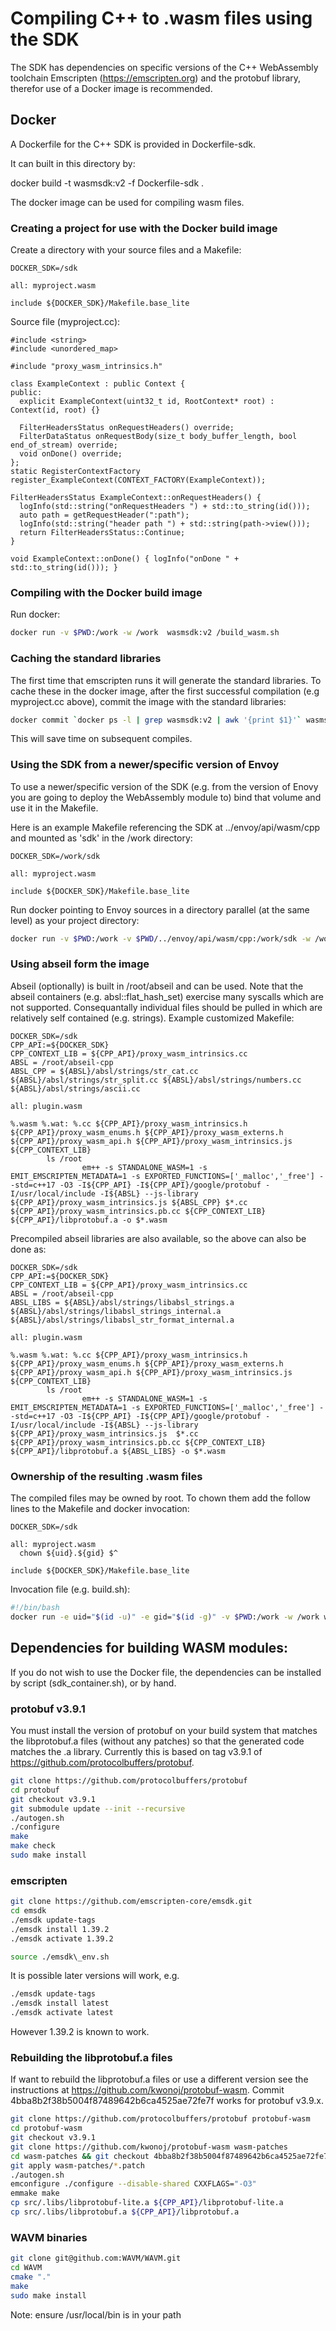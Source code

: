 # Compiling C++ to .wasm files using the SDK

The SDK has dependencies on specific versions of the C++ WebAssembly toolchain Emscripten (https://emscripten.org) and the protobuf library, therefor use of a Docker image is recommended.

## Docker

A Dockerfile for the C++ SDK is provided in Dockerfile-sdk.

It can built in this directory by:

docker build -t wasmsdk:v2 -f Dockerfile-sdk .

The docker image can be used for compiling wasm files.

### Creating a project for use with the Docker build image

Create a directory with your source files and a Makefile:

```
DOCKER_SDK=/sdk

all: myproject.wasm

include ${DOCKER_SDK}/Makefile.base_lite
```

Source file (myproject.cc):

```
#include <string>
#include <unordered_map>

#include "proxy_wasm_intrinsics.h"

class ExampleContext : public Context {
public:
  explicit ExampleContext(uint32_t id, RootContext* root) : Context(id, root) {}

  FilterHeadersStatus onRequestHeaders() override;
  FilterDataStatus onRequestBody(size_t body_buffer_length, bool end_of_stream) override;
  void onDone() override;
};
static RegisterContextFactory register_ExampleContext(CONTEXT_FACTORY(ExampleContext));

FilterHeadersStatus ExampleContext::onRequestHeaders() {
  logInfo(std::string("onRequestHeaders ") + std::to_string(id()));
  auto path = getRequestHeader(":path");
  logInfo(std::string("header path ") + std::string(path->view()));
  return FilterHeadersStatus::Continue;
}

void ExampleContext::onDone() { logInfo("onDone " + std::to_string(id())); }
```

### Compiling with the Docker build image

Run docker:

```bash
docker run -v $PWD:/work -w /work  wasmsdk:v2 /build_wasm.sh
```

### Caching the standard libraries

The first time that emscripten runs it will generate the standard libraries.  To cache these in the docker image,
after the first successful compilation (e.g myproject.cc above), commit the image with the standard libraries:

```bash
docker commit `docker ps -l | grep wasmsdk:v2 | awk '{print $1}'` wasmsdk:v2
```

This will save time on subsequent compiles.

### Using the SDK from a newer/specific version of Envoy

To use a newer/specific version of the SDK (e.g. from the version of Enovy you are going to deploy the WebAssembly module to) bind that volume and use it in the Makefile.

Here is an example Makefile referencing the SDK at ../envoy/api/wasm/cpp and mounted as 'sdk' in the /work directory:

```
DOCKER_SDK=/work/sdk

all: myproject.wasm

include ${DOCKER_SDK}/Makefile.base_lite
```

Run docker pointing to Envoy sources in a directory parallel (at the same level) as your project directory:

```bash
docker run -v $PWD:/work -v $PWD/../envoy/api/wasm/cpp:/work/sdk -w /work  wasmsdk:v2 bash /build_wasm.sh
```

### Using abseil form the image

Abseil (optionally) is built in /root/abseil and can be used. Note that the abseil containers (e.g. absl::flat\_hash\_set) exercise many syscalls which are not supported. Consequantally individual files should be pulled in which are relatively self contained (e.g. strings). Example customized Makefile:

```
DOCKER_SDK=/sdk
CPP_API:=${DOCKER_SDK}
CPP_CONTEXT_LIB = ${CPP_API}/proxy_wasm_intrinsics.cc
ABSL = /root/abseil-cpp
ABSL_CPP = ${ABSL}/absl/strings/str_cat.cc ${ABSL}/absl/strings/str_split.cc ${ABSL}/absl/strings/numbers.cc ${ABSL}/absl/strings/ascii.cc

all: plugin.wasm

%.wasm %.wat: %.cc ${CPP_API}/proxy_wasm_intrinsics.h ${CPP_API}/proxy_wasm_enums.h ${CPP_API}/proxy_wasm_externs.h ${CPP_API}/proxy_wasm_api.h ${CPP_API}/proxy_wasm_intrinsics.js ${CPP_CONTEXT_LIB}
        ls /root
                em++ -s STANDALONE_WASM=1 -s EMIT_EMSCRIPTEN_METADATA=1 -s EXPORTED_FUNCTIONS=['_malloc','_free'] --std=c++17 -O3 -I${CPP_API} -I${CPP_API}/google/protobuf -I/usr/local/include -I${ABSL} --js-library ${CPP_API}/proxy_wasm_intrinsics.js ${ABSL_CPP} $*.cc ${CPP_API}/proxy_wasm_intrinsics.pb.cc ${CPP_CONTEXT_LIB} ${CPP_API}/libprotobuf.a -o $*.wasm
```

Precompiled abseil libraries are also available, so the above can also be done as:

```
DOCKER_SDK=/sdk
CPP_API:=${DOCKER_SDK}
CPP_CONTEXT_LIB = ${CPP_API}/proxy_wasm_intrinsics.cc
ABSL = /root/abseil-cpp
ABSL_LIBS = ${ABSL}/absl/strings/libabsl_strings.a ${ABSL}/absl/strings/libabsl_strings_internal.a  ${ABSL}/absl/strings/libabsl_str_format_internal.a

all: plugin.wasm

%.wasm %.wat: %.cc ${CPP_API}/proxy_wasm_intrinsics.h ${CPP_API}/proxy_wasm_enums.h ${CPP_API}/proxy_wasm_externs.h ${CPP_API}/proxy_wasm_api.h ${CPP_API}/proxy_wasm_intrinsics.js ${CPP_CONTEXT_LIB}
        ls /root
                em++ -s STANDALONE_WASM=1 -s EMIT_EMSCRIPTEN_METADATA=1 -s EXPORTED_FUNCTIONS=['_malloc','_free'] --std=c++17 -O3 -I${CPP_API} -I${CPP_API}/google/protobuf -I/usr/local/include -I${ABSL} --js-library ${CPP_API}/proxy_wasm_intrinsics.js  $*.cc ${CPP_API}/proxy_wasm_intrinsics.pb.cc ${CPP_CONTEXT_LIB} ${CPP_API}/libprotobuf.a ${ABSL_LIBS} -o $*.wasm
```

### Ownership of the resulting .wasm files

The compiled files may be owned by root.  To chown them add the follow lines to the Makefile and docker invocation:

```
DOCKER_SDK=/sdk

all: myproject.wasm
  chown ${uid}.${gid} $^

include ${DOCKER_SDK}/Makefile.base_lite
```

Invocation file (e.g. build.sh):

```bash
#!/bin/bash
docker run -e uid="$(id -u)" -e gid="$(id -g)" -v $PWD:/work -w /work wasmsdk:v2 /build_wasm.sh
```

## Dependencies for building WASM modules:

If you do not wish to use the Docker file, the dependencies can be installed by script (sdk\_container.sh), or by hand.

### protobuf v3.9.1

You must install the version of protobuf on your build system that matches the libprotobuf.a files (without any patches) so that the generated code matches the .a library.  Currently this is based on tag v3.9.1 of https://github.com/protocolbuffers/protobuf.

```bash
git clone https://github.com/protocolbuffers/protobuf
cd protobuf
git checkout v3.9.1
git submodule update --init --recursive
./autogen.sh
./configure
make
make check
sudo make install
```

### emscripten

```bash
git clone https://github.com/emscripten-core/emsdk.git
cd emsdk
./emsdk update-tags
./emsdk install 1.39.2
./emsdk activate 1.39.2

source ./emsdk\_env.sh
```

It is possible later versions will work, e.g.

```bash
./emsdk update-tags
./emsdk install latest
./emsdk activate latest
```

However 1.39.2 is known to work.

### Rebuilding the libprotobuf.a files

If want to rebuild the libprotobuf.a files or use a different version see the instructions at https://github.com/kwonoj/protobuf-wasm. Commit 4bba8b2f38b5004f87489642b6ca4525ae72fe7f works for protobuf v3.9.x.

```bash
git clone https://github.com/protocolbuffers/protobuf protobuf-wasm
cd protobuf-wasm
git checkout v3.9.1
git clone https://github.com/kwonoj/protobuf-wasm wasm-patches
cd wasm-patches && git checkout 4bba8b2f38b5004f87489642b6ca4525ae72fe7f && cd ..
git apply wasm-patches/*.patch
./autogen.sh
emconfigure ./configure --disable-shared CXXFLAGS="-O3"
emmake make
cp src/.libs/libprotobuf-lite.a ${CPP_API}/libprotobuf-lite.a
cp src/.libs/libprotobuf.a ${CPP_API}/libprotobuf.a
```

### WAVM binaries

```bash
git clone git@github.com:WAVM/WAVM.git
cd WAVM
cmake "."
make
sudo make install
```

Note: ensure /usr/local/bin is in your path

